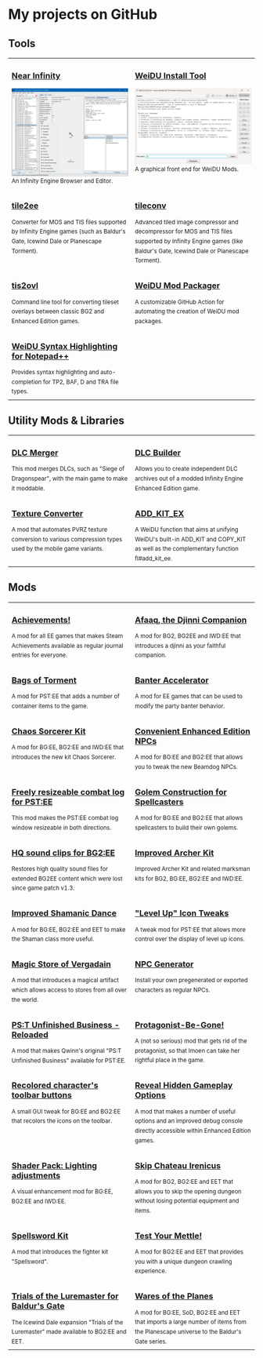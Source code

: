 # My projects on GitHub

## Tools

<table>
  <tr>
    <td width="50%" valign="top">
      <h3><a href="https://github.com/Argent77/NearInfinity">Near Infinity</a></h3>
      <a href="https://github.com/Argent77/NearInfinity"><img width="100%" src="https://raw.githubusercontent.com/Argent77/Argent77/master/images/tools-ni.webp"/></a><br/>
      <sup>An Infinity Engine Browser and Editor.</sup>
    </td>
    <td width="50%" valign="top">
      <h3><a href="https://github.com/InfinityTools/WeiduInstallTool">WeiDU Install Tool</a></h3>
      <a href="https://github.com/InfinityTools/WeiduInstallTool"><img width="100%" src="https://raw.githubusercontent.com/Argent77/Argent77/master/images/tools-wit.webp"/></a><br/>
      <sup>A graphical front end for WeiDU Mods.</sup>
    </td>
  </tr>
  <tr>
    <td width="50%" valign="top">
      <h3><a href="https://github.com/InfinityTools/tile2ee">tile2ee</a></h3>
      <sup>Converter for MOS and TIS files supported by Infinity Engine games (such as Baldur's Gate, Icewind Dale or Planescape Torment).</sup>
    </td>
    <td width="50%" valign="top">
      <h3><a href="https://github.com/InfinityTools/tileconv">tileconv</a></h3>
      <sup>Advanced tiled image compressor and decompressor for MOS and TIS files supported by Infinity Engine games (like Baldur's Gate, Icewind Dale or Planescape Torment).</sup>
    </td>
  </tr>
  <tr>
    <td width="50%" valign="top">
      <h3><a href="https://github.com/InfinityTools/tis2ovl">tis2ovl</a></h3>
      <sup>Command line tool for converting tileset overlays between classic BG2 and Enhanced Edition games.</sup>
    </td>
    <td width="50%" valign="top">
      <h3><a href="https://github.com/InfinityTools/WeiduModPackager">WeiDU Mod Packager</a></h3>
      <sup>A customizable GitHub Action for automating the creation of WeiDU mod packages.</sup>
    </td>
  </tr>
  <tr>
    <td width="50%" valign="top">
      <h3><a href="https://github.com/Argent77/NotePad_PlusPlus_WeiDU">WeiDU Syntax Highlighting for Notepad++</a></h3>
      <sup>Provides syntax highlighting and auto-completion for TP2, BAF, D and TRA file types.</sup>
    </td>
    <td width="50%" valign="top">
      <p>&nbsp;</p>
    </td>
  </tr>
</table>

## Utility Mods & Libraries

<table>
  <tr>
    <td width="50%" valign="top">
      <h3><a href="https://github.com/Argent77/A7-DlcMerger">DLC Merger</a></h3>
      <sup>This mod merges DLCs, such as "Siege of Dragonspear", with the main game to make it moddable.</sup>
    </td>
    <td width="50%" valign="top">
      <h3><a href="https://github.com/Argent77/A7-DlcBuilder">DLC Builder</a></h3>
      <sup>Allows you to create independent DLC archives out of a modded Infinity Engine Enhanced Edition game.</sup>
    </td>
  </tr>
  <tr>
    <td width="50%" valign="top">
      <h3><a href="https://github.com/Argent77/A7-TextureConvert">Texture Converter</a></h3>
      <sup>A mod that automates PVRZ texture conversion to various compression types used by the mobile game variants.</sup>
    </td>
    <td width="50%" valign="top">
      <h3><a href="https://github.com/Argent77/A7-add_kit_ex">ADD_KIT_EX</a></h3>
      <sup>A WeiDU function that aims at unifying WeiDU's built-in ADD_KIT and COPY_KIT as well as the complementary function fl#add_kit_ee.</sup>
    </td>
  </tr>
</table>

## Mods

<table>
  <tr>
    <td width="50%" valign="top">
      <h3><a href="https://github.com/Argent77/A7-Achievements">Achievements!</a></h3>
      <sup>A mod for all EE games that makes Steam Achievements available as regular journal entries for everyone.</sup>
    </td>
    <td width="50%" valign="top">
      <h3><a href="https://github.com/Argent77/DjinniCompanion">Afaaq, the Djinni Companion</a></h3>
      <sup>A mod for BG2, BG2EE and IWD:EE that introduces a djinni as your faithful companion.</sup>
    </td>
  </tr>
  <tr>
    <td width="50%" valign="top">
      <h3><a href="https://github.com/Argent77/A7-BagsOfTorment">Bags of Torment</a></h3>
      <sup>A mod for PST:EE that adds a number of container items to the game.</sup>
    </td>
    <td width="50%" valign="top">
      <h3><a href="https://github.com/Argent77/A7-BanterAccelerator">Banter Accelerator</a></h3>
      <sup>A mod for EE games that can be used to modify the party banter behavior.</sup>
    </td>
  </tr>
  <tr>
    <td width="50%" valign="top">
      <h3><a href="https://github.com/Argent77/A7-ChaosSorcerer">Chaos Sorcerer Kit</a></h3>
      <sup>A mod for BG:EE, BG2:EE and IWD:EE that introduces the new kit Chaos Sorcerer.</sup>
    </td>
    <td width="50%" valign="top">
      <h3><a href="https://github.com/Argent77/A7-NoEENPCs">Convenient Enhanced Edition NPCs</a></h3>
      <sup>A mod for BG:EE and BG2:EE that allows you to tweak the new Beamdog NPCs.</sup>
    </td>
  </tr>
  <tr>
    <td width="50%" valign="top">
      <h3><a href="https://github.com/Argent77/A7-ResizeableCombatLog">Freely resizeable combat log for PST:EE</a></h3>
      <sup>This mod makes the PST:EE combat log window resizeable in both directions.</sup>
    </td>
    <td width="50%" valign="top">
      <h3><a href="https://github.com/Argent77/A7-GolemConstruction">Golem Construction for Spellcasters</a></h3>
      <sup>A mod for BG:EE and BG2:EE that allows spellcasters to build their own golems.</sup>
    </td>
  </tr>
  <tr>
    <td width="50%" valign="top">
      <h3><a href="https://github.com/Argent77/HQ-SoundClips-BG2EE">HQ sound clips for BG2:EE</a></h3>
      <sup>Restores high quality sound files for extended BG2EE content which were lost since game patch v1.3.</sup>
    </td>
    <td width="50%" valign="top">
      <h3><a href="https://github.com/Argent77/A7-ImprovedArcher">Improved Archer Kit</a></h3>
      <sup>Improved Archer Kit and related marksman kits for BG2, BG:EE, BG2:EE and IWD:EE.</sup>
    </td>
  </tr>
  <tr>
    <td width="50%" valign="top">
      <h3><a href="https://github.com/Argent77/A7-ImprovedShamanicDance">Improved Shamanic Dance</a></h3>
      <sup>A mod for BG:EE, BG2:EE and EET to make the Shaman class more useful.</sup>
    </td>
    <td width="50%" valign="top">
      <h3><a href="https://github.com/Argent77/A7-LevelUpTweaks">"Level Up" Icon Tweaks</a></h3>
      <sup>A tweak mod for PST:EE that allows more control over the display of level up icons.</sup>
    </td>
  </tr>
  <tr>
    <td width="50%" valign="top">
      <h3><a href="https://github.com/Argent77/A7-MagicStore">Magic Store of Vergadain</a></h3>
      <sup>A mod that introduces a magical artifact which allows access to stores from all over the world.</sup>
    </td>
    <td width="50%" valign="top">
      <h3><a href="https://github.com/Argent77/A7-NPCGenerator">NPC Generator</a></h3>
      <sup>Install your own pregenerated or exported characters as regular NPCs.</sup>
    </td>
  </tr>
  <tr>
    <td width="50%" valign="top">
      <h3><a href="https://github.com/Argent77/PST-UB-reloaded">PS:T Unfinished Business - Reloaded</a></h3>
      <sup>A mod that makes Qwinn's original "PS:T Unfinished Business" available for PST:EE.</sup>
    </td>
    <td width="50%" valign="top">
      <h3><a href="https://github.com/Argent77/A7-Protagonist-Be-Gone">Protagonist-Be-Gone!</a></h3>
      <sup>A (not so serious) mod that gets rid of the protagonist, so that Imoen can take her rightful place in the game.</sup>
    </td>
  </tr>
  <tr>
    <td width="50%" valign="top">
      <h3><a href="https://github.com/Argent77/A7-recoloredbuttons">Recolored character's toolbar buttons</a></h3>
      <sup>A small GUI tweak for BG:EE and BG2:EE that recolors the icons on the toolbar.</sup>
    </td>
    <td width="50%" valign="top">
      <h3><a href="https://github.com/Argent77/A7-HiddenGameplayOptions">Reveal Hidden Gameplay Options</a></h3>
      <sup>A mod that makes a number of useful options and an improved debug console directly accessible within Enhanced Edition games.</sup>
    </td>
  </tr>
  <tr>
    <td width="50%" valign="top">
      <h3><a href="https://github.com/Argent77/A7-LightingPackEE">Shader Pack: Lighting adjustments</a></h3>
      <sup>A visual enhancement mod for BG:EE, BG2:EE and IWD:EE.</sup>
    </td>
    <td width="50%" valign="top">
      <h3><a href="https://github.com/Argent77/A7-SkipChateauIrenicus">Skip Chateau Irenicus</a></h3>
      <sup>A mod for BG2, BG2:EE and EET that allows you to skip the opening dungeon without losing potential equipment and items.</sup>
    </td>
  </tr>
  <tr>
    <td width="50%" valign="top">
      <h3><a href="https://github.com/Argent77/A7-CustomKits">Spellsword Kit</a></h3>
      <sup>A mod that introduces the fighter kit "Spellsword".</sup>
    </td>
    <td width="50%" valign="top">
      <h3><a href="https://github.com/Argent77/A7-TestYourMettle">Test Your Mettle!</a></h3>
      <sup>A mod for BG2:EE and EET that provides you with a unique dungeon crawling experience.</sup>
    </td>
  <tr>
    <td width="50%" valign="top">
      <h3><a href="https://github.com/Argent77/A7-TotLM-BG2EE">Trials of the Luremaster for Baldur's Gate</a></h3>
      <sup>The Icewind Dale expansion "Trials of the Luremaster" made available to BG2:EE and EET.</sup>
    </td>
    <td width="50%" valign="top">
      <h3><a href="https://github.com/Argent77/A7-WaresOfThePlanes">Wares of the Planes</a></h3>
      <sup>A mod for BG:EE, SoD, BG2:EE and EET that imports a large number of items from the Planescape universe to the Baldur's Gate series.</sup>
    </td>
  </tr>
</table>

<!--
**Argent77/Argent77** is a ✨ _special_ ✨ repository because its `README.md` (this file) appears on your GitHub profile.

Here are some ideas to get you started:

- 🔭 I’m currently working on ...
- 🌱 I’m currently learning ...
- 👯 I’m looking to collaborate on ...
- 🤔 I’m looking for help with ...
- 💬 Ask me about ...
- 📫 How to reach me: ...
- 😄 Pronouns: ...
- ⚡ Fun fact: ...
-->
